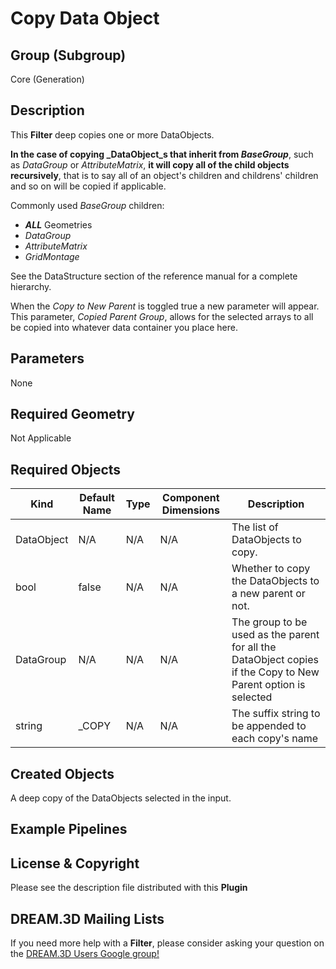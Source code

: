 # Copy Data Object


## Group (Subgroup) ##

Core (Generation)

## Description ##

This **Filter** deep copies one or more DataObjects.

**In the case of copying _DataObject_s that inherit from _BaseGroup_**, such as _DataGroup_ or _AttributeMatrix_, **it will copy all of the child objects recursively**, that is to say all of an object's children and childrens' children and so on will be copied if applicable.

Commonly used _BaseGroup_ children:
- **_ALL_** Geometries
- _DataGroup_
- _AttributeMatrix_
- _GridMontage_

See the DataStructure section of the reference manual for a complete hierarchy.

When the _Copy to New Parent_ is toggled true a new parameter will appear. This parameter, _Copied Parent Group_, allows for the selected arrays to all be copied into whatever data container you place here.

## Parameters ##

None

## Required Geometry ##

Not Applicable

## Required Objects ##

| Kind | Default Name | Type | Component Dimensions | Description |
|------|--------------|-------------|---------|----------------|
| DataObject | N/A | N/A | N/A | The list of DataObjects to copy. |
| bool | false | N/A | N/A | Whether to copy the DataObjects to a new parent or not. |
| DataGroup | N/A | N/A | N/A | The group to be used as the parent for all the DataObject copies if the Copy to New Parent option is selected |
| string | _COPY | N/A | N/A | The suffix string to be appended to each copy's name |

## Created Objects ##

A deep copy of the DataObjects selected in the input.

## Example Pipelines ##



## License & Copyright ##

Please see the description file distributed with this **Plugin**

## DREAM.3D Mailing Lists ##

If you need more help with a **Filter**, please consider asking your question on the [DREAM.3D Users Google group!](https://groups.google.com/forum/?hl=en#!forum/dream3d-users)
